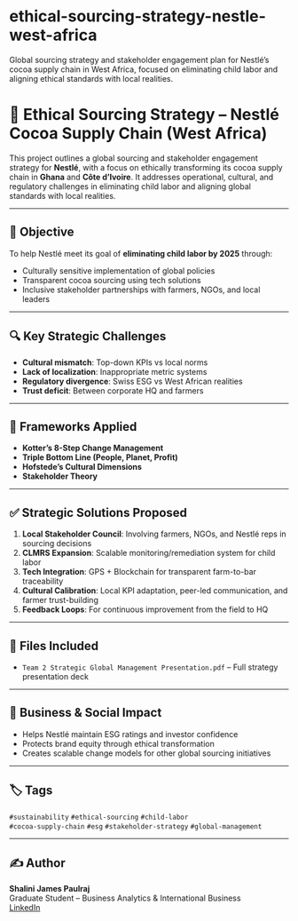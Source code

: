 # ethical-sourcing-strategy-nestle-west-africa
Global sourcing strategy and stakeholder engagement plan for Nestlé’s cocoa supply chain in West Africa, focused on eliminating child labor and aligning ethical standards with local realities.
# 🍫 Ethical Sourcing Strategy – Nestlé Cocoa Supply Chain (West Africa)

This project outlines a global sourcing and stakeholder engagement strategy for **Nestlé**, with a focus on ethically transforming its cocoa supply chain in **Ghana** and **Côte d’Ivoire**. It addresses operational, cultural, and regulatory challenges in eliminating child labor and aligning global standards with local realities.

---

## 🎯 Objective

To help Nestlé meet its goal of **eliminating child labor by 2025** through:
- Culturally sensitive implementation of global policies
- Transparent cocoa sourcing using tech solutions
- Inclusive stakeholder partnerships with farmers, NGOs, and local leaders

---

## 🔍 Key Strategic Challenges

- **Cultural mismatch**: Top-down KPIs vs local norms
- **Lack of localization**: Inappropriate metric systems
- **Regulatory divergence**: Swiss ESG vs West African realities
- **Trust deficit**: Between corporate HQ and farmers

---

## 🧠 Frameworks Applied

- **Kotter’s 8-Step Change Management**
- **Triple Bottom Line (People, Planet, Profit)**
- **Hofstede’s Cultural Dimensions**
- **Stakeholder Theory**

---

## ✅ Strategic Solutions Proposed

1. **Local Stakeholder Council**: Involving farmers, NGOs, and Nestlé reps in sourcing decisions
2. **CLMRS Expansion**: Scalable monitoring/remediation system for child labor
3. **Tech Integration**: GPS + Blockchain for transparent farm-to-bar traceability
4. **Cultural Calibration**: Local KPI adaptation, peer-led communication, and farmer trust-building
5. **Feedback Loops**: For continuous improvement from the field to HQ

---

## 📁 Files Included

- `Team 2 Strategic Global Management Presentation.pdf` – Full strategy presentation deck

---

## 🧾 Business & Social Impact

- Helps Nestlé maintain ESG ratings and investor confidence
- Protects brand equity through ethical transformation
- Creates scalable change models for other global sourcing initiatives

---

## 🏷️ Tags

`#sustainability` `#ethical-sourcing` `#child-labor`  
`#cocoa-supply-chain` `#esg` `#stakeholder-strategy` `#global-management`

---

## ✍️ Author

**Shalini James Paulraj**  
Graduate Student – Business Analytics & International Business  
[LinkedIn](https://linkedin.com/in/shalinijamespaulraj)
